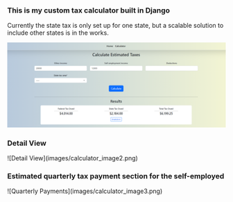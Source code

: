 <h3>This is my custom tax calculator built in Django</h3>
<p>Currently the state tax is only set up for one state, but a scalable solution to include other states is in the works.</p>

![Main Calc](images/calculator_image.png)

<h3>Detail View</h3>
![Detail View](images/calculator_image2.png)

<h3>Estimated quarterly tax payment section for the self-employed</h3>
![Quarterly Payments](images/calculator_image3.png)
